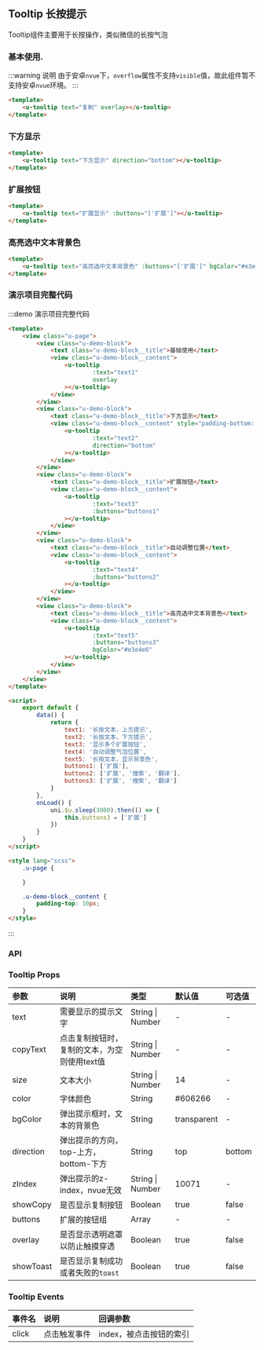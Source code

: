 ## Tooltip 长按提示 <to-api/>

<demo-model url="/pages/componentsC/tooltip/tooltip"></demo-model>

Tooltip组件主要用于长按操作，类似微信的长按气泡

### 基本使用.

:::warning 说明
由于安卓`nvue`下，`overflow`属性不支持`visible`值，故此组件暂不支持安卓`nvue`环境。
:::

```html
<template>
    <u-tooltip text="复制" overlay></u-tooltip>
</template>
```

### 下方显示
```html
<template>
    <u-tooltip text="下方显示" direction="bottom"></u-tooltip>
</template>
```

### 扩展按钮
```html
<template>
    <u-tooltip text="扩展显示" :buttons="['扩展']"></u-tooltip>
</template>
```

### 高亮选中文本背景色
```html
<template>
    <u-tooltip text="高亮选中文本背景色" :buttons="['扩展']" bgColor="#e3e4e6"></u-tooltip>
</template>
```

### 演示项目完整代码
:::demo 演示项目完整代码
```html
<template>
    <view class="u-page">
        <view class="u-demo-block">
            <text class="u-demo-block__title">基础使用</text>
            <view class="u-demo-block__content">
                <u-tooltip
                        :text="text1"
                        overlay
                ></u-tooltip>
            </view>
        </view>
        <view class="u-demo-block">
            <text class="u-demo-block__title">下方显示</text>
            <view class="u-demo-block__content" style="padding-bottom: 30px;">
                <u-tooltip
                        :text="text2"
                        direction="bottom"
                ></u-tooltip>
            </view>
        </view>
        <view class="u-demo-block">
            <text class="u-demo-block__title">扩展按钮</text>
            <view class="u-demo-block__content">
                <u-tooltip
                        :text="text3"
                        :buttons="buttons1"
                ></u-tooltip>
            </view>
        </view>
        <view class="u-demo-block">
            <text class="u-demo-block__title">自动调整位置</text>
            <view class="u-demo-block__content">
                <u-tooltip
                        :text="text4"
                        :buttons="buttons2"
                ></u-tooltip>
            </view>
        </view>
        <view class="u-demo-block">
            <text class="u-demo-block__title">高亮选中文本背景色</text>
            <view class="u-demo-block__content">
                <u-tooltip
                        :text="text5"
                        :buttons="buttons3"
                        bgColor="#e3e4e6"
                ></u-tooltip>
            </view>
        </view>
    </view>
</template>

<script>
    export default {
        data() {
            return {
                text1: '长按文本，上方提示',
                text2: '长按文本，下方提示',
                text3: '显示多个扩展按钮',
                text4: '自动调整气泡位置',
                text5: '长按文本，显示背景色',
                buttons1: ['扩展'],
                buttons2: ['扩展', '搜索', '翻译'],
                buttons3: ['扩展', '搜索', '翻译']
            }
        },
        onLoad() {
            uni.$u.sleep(3000).then(() => {
                this.buttons3 = ['扩展']
            })
        }
    }
</script>

<style lang="scss">
    .u-page {

    }

    .u-demo-block__content {
        padding-top: 10px;
    }
</style>


```
:::

### API

### Tooltip Props

| 参数		| 说明																					| 类型									| 默认值		|  可选值				|
|:-			|:-																						|:-										|:-			|:-						|
| text		| 需要显示的提示文字																		| String &#124; Number					| -			| -						|
| copyText	| 点击复制按钮时，复制的文本，为空则使用text值													| String &#124; Number					| - 		| - 					|
| size		| 文本大小																				| String &#124; Number					| 14		| -						|
| color     | 字体颜色																				| String								| #606266	| -						|
| bgColor   | 弹出提示框时，文本的背景色																| String								| transparent | -					|
| direction	| 弹出提示的方向，top-上方，bottom-下方                                                  	| String								| top		| bottom				|
| zIndex	| 弹出提示的z-index，nvue无效																| String &#124; Number					| 10071		| -						|
| showCopy	| 是否显示复制按钮																			| Boolean               				| true		| false					|
| buttons	| 扩展的按钮组                    														| Array 								| - 		| - 					|
| overlay	| 是否显示透明遮罩以防止触摸穿透                           									| Boolean								| true		| false					|
| showToast	| 是否显示复制成功或者失败的`toast`                           									| Boolean								| true		| false					|


### Tooltip Events

|事件名	|说明			|回调参数	|
|:-		|:-				|:-			|
| click	| 点击触发事件	| index，被点击按钮的索引		|

